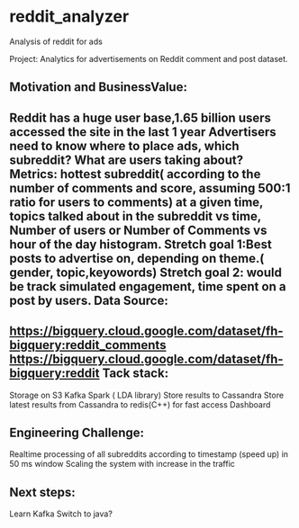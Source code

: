 # reddit_analyzer
Analysis of reddit for ads

Project:
Analytics for advertisements on Reddit comment and post dataset.



Motivation and BusinessValue:
-----------------------------


Reddit has a huge user base,1.65 billion users accessed the site in the last 1 year
Advertisers need to know where to place ads, 
which subreddit? 
What are users taking about?
Metrics: 
hottest subreddit( according to the number of comments and score, assuming 500:1 ratio for users to comments) at a given time, 
topics talked about in the subreddit vs time, 
Number of users or Number of Comments vs hour of the day histogram.
Stretch goal 1:Best posts to advertise on, depending on theme.( gender, topic,keyowords)
Stretch goal 2: would be track simulated engagement, time spent on a post by users.
Data Source:
--------------

https://bigquery.cloud.google.com/dataset/fh-bigquery:reddit_comments
https://bigquery.cloud.google.com/dataset/fh-bigquery:reddit
Tack stack:
-------------

Storage on S3
Kafka
Spark ( LDA library)
Store results to Cassandra
Store latest results from Cassandra to redis(C++) for fast access
Dashboard




Engineering Challenge:
----------------------

Realtime processing of all subreddits according to timestamp (speed up) in 50 ms window
Scaling the system with increase in the traffic

Next steps:
--------------

Learn Kafka
Switch to java?


